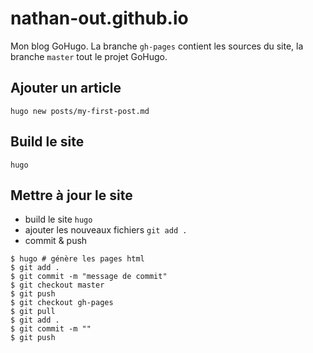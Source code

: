 # nathan-out.github.io

Mon blog GoHugo. La branche `gh-pages` contient les sources du site, la branche `master` tout le projet GoHugo.

## Ajouter un article

`hugo new posts/my-first-post.md`

## Build le site

`hugo`

## Mettre à jour le site

- build le site `hugo`
- ajouter les nouveaux fichiers `git add .`
- commit & push

```
$ hugo # génère les pages html
$ git add .
$ git commit -m "message de commit"
$ git checkout master
$ git push
$ git checkout gh-pages
$ git pull
$ git add .
$ git commit -m ""
$ git push
```

